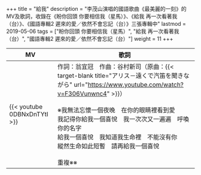 +++
title = "給我"
description = "李茂山演唱的國語歌曲《最美麗的一刻》的MV及歌詞，收錄在《盼你回頭 你要相信我（星馬）》、《給我 再一次看著我（台）》、《國語專輯2 遲來的愛／依然不會忘記（台）》三張專輯中"
lastmod = 2019-05-06
tags = ["盼你回頭 你要相信我（星馬）", "給我 再一次看著我（台）", "國語專輯2 遲來的愛／依然不會忘記（台）"]
weight = 11
+++

MV  | 歌詞  
--------------|-------
{{< youtube 0DBNxDnTYtI >}}|作詞：翁宜冠　作曲：谷村新司（原曲：{{< target-blank title="アリス－遠くで汽笛を聞きながら" url="https://www.youtube.com/watch?v=F306Vunwnc4" >}}）<br/><br/>※我無法忘懷一個夜晚　在你的眼睛裡看到愛<br/>我記得你給我一個喜悅　我一次次又一遍遍　呼喚你的名字<br/>給我一個喜悅　我知道我生命裡　不能沒有你<br/>縱然生命如此短暫　請再給我一個喜悅<br/> <br/>重複※※  